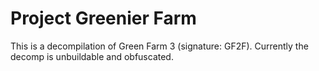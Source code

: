 # Project Greenier Farm
This is a decompilation of Green Farm 3 (signature: GF2F).
Currently the decomp is unbuildable and obfuscated.
